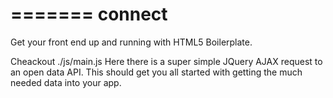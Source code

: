 =======
connect
=======

Get your front end up and running with HTML5 Boilerplate.

Cheackout ./js/main.js
Here there is a super simple JQuery AJAX request to an open data API. This should get you all started with getting the much needed data into your app.